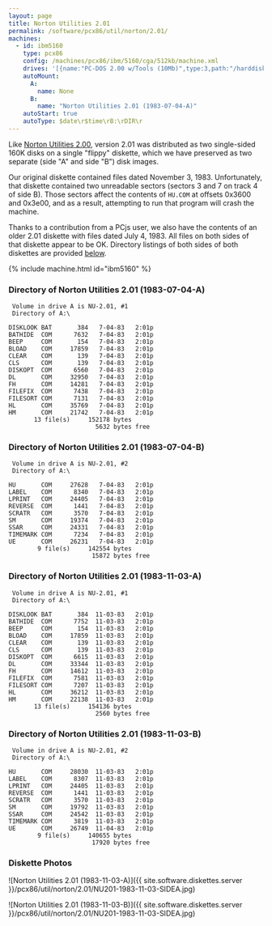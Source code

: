 ```yaml
---
layout: page
title: Norton Utilities 2.01
permalink: /software/pcx86/util/norton/2.01/
machines:
  - id: ibm5160
    type: pcx86
    config: /machines/pcx86/ibm/5160/cga/512kb/machine.xml
    drives: '[{name:"PC-DOS 2.00 w/Tools (10Mb)",type:3,path:"/harddisks/pcx86/10mb/PCDOS200-C400.json"},{name:"MS-DOS 1.x/2.x Source (10Mb)",type:3,path:"/harddisks/pcx86/10mb/MSDOS-SRC.json"}]'
    autoMount:
      A:
        name: None
      B:
        name: "Norton Utilities 2.01 (1983-07-04-A)"
    autoStart: true
    autoType: $date\r$time\rB:\rDIR\r
---
```


Like [Norton Utilities 2.00](../2.00/), version 2.01 was distributed as two single-sided 160K disks on a single "flippy"
diskette, which we have preserved as two separate (side "A" and side "B") disk images.

Our original diskette contained files dated November 3, 1983.  Unfortunately, that diskette contained two unreadable
sectors (sectors 3 and 7 on track 4 of side B).  Those sectors affect the contents of `HU.COM` at offsets 0x3600 and 0x3e00,
and as a result, attempting to run that program will crash the machine.

Thanks to a contribution from a PCjs user, we also have the contents of an older 2.01 diskette with files dated July 4, 1983.
All files on both sides of that diskette appear to be OK.  Directory listings of both sides of both diskettes are provided
[below](#directory-of-norton-utilities-201-1983-07-04-a).

{% include machine.html id="ibm5160" %}

### Directory of Norton Utilities 2.01 (1983-07-04-A)

     Volume in drive A is NU-2.01, #1
     Directory of A:\

    DISKLOOK BAT       384   7-04-83   2:01p
    BATHIDE  COM      7632   7-04-83   2:01p
    BEEP     COM       154   7-04-83   2:01p
    BLOAD    COM     17859   7-04-83   2:01p
    CLEAR    COM       139   7-04-83   2:01p
    CLS      COM       139   7-04-83   2:01p
    DISKOPT  COM      6560   7-04-83   2:01p
    DL       COM     32950   7-04-83   2:01p
    FH       COM     14281   7-04-83   2:01p
    FILEFIX  COM      7438   7-04-83   2:01p
    FILESORT COM      7131   7-04-83   2:01p
    HL       COM     35769   7-04-83   2:01p
    HM       COM     21742   7-04-83   2:01p
           13 file(s)     152178 bytes
                            5632 bytes free

### Directory of Norton Utilities 2.01 (1983-07-04-B)

     Volume in drive A is NU-2.01, #2
     Directory of A:\

    HU       COM     27628   7-04-83   2:01p
    LABEL    COM      8340   7-04-83   2:01p
    LPRINT   COM     24405   7-04-83   2:01p
    REVERSE  COM      1441   7-04-83   2:01p
    SCRATR   COM      3570   7-04-83   2:01p
    SM       COM     19374   7-04-83   2:01p
    SSAR     COM     24331   7-04-83   2:01p
    TIMEMARK COM      7234   7-04-83   2:01p
    UE       COM     26231   7-04-83   2:01p
            9 file(s)     142554 bytes
                           15872 bytes free

### Directory of Norton Utilities 2.01 (1983-11-03-A)

     Volume in drive A is NU-2.01, #1
     Directory of A:\

    DISKLOOK BAT       384  11-03-83   2:01p
    BATHIDE  COM      7752  11-03-83   2:01p
    BEEP     COM       154  11-03-83   2:01p
    BLOAD    COM     17859  11-03-83   2:01p
    CLEAR    COM       139  11-03-83   2:01p
    CLS      COM       139  11-03-83   2:01p
    DISKOPT  COM      6615  11-03-83   2:01p
    DL       COM     33344  11-03-83   2:01p
    FH       COM     14612  11-03-83   2:01p
    FILEFIX  COM      7581  11-03-83   2:01p
    FILESORT COM      7207  11-03-83   2:01p
    HL       COM     36212  11-03-83   2:01p
    HM       COM     22138  11-03-83   2:01p
           13 file(s)     154136 bytes
                            2560 bytes free

### Directory of Norton Utilities 2.01 (1983-11-03-B)

     Volume in drive A is NU-2.01, #2
     Directory of A:\

    HU       COM     28030  11-03-83   2:01p
    LABEL    COM      8307  11-03-83   2:01p
    LPRINT   COM     24405  11-03-83   2:01p
    REVERSE  COM      1441  11-03-83   2:01p
    SCRATR   COM      3570  11-03-83   2:01p
    SM       COM     19792  11-03-83   2:01p
    SSAR     COM     24542  11-03-83   2:01p
    TIMEMARK COM      3819  11-03-83   2:01p
    UE       COM     26749  11-04-83   2:01p
            9 file(s)     140655 bytes
                           17920 bytes free

### Diskette Photos

![Norton Utilities 2.01 (1983-11-03-A)]({{ site.software.diskettes.server }}/pcx86/util/norton/2.01/NU201-1983-11-03-SIDEA.jpg)

![Norton Utilities 2.01 (1983-11-03-B)]({{ site.software.diskettes.server }}/pcx86/util/norton/2.01/NU201-1983-11-03-SIDEA.jpg)
